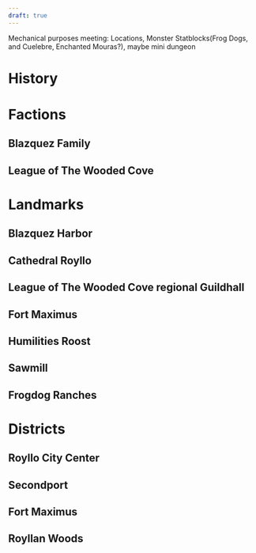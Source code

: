 ```yaml
---
draft: true
---
```

Mechanical purposes meeting: Locations, Monster Statblocks(Frog Dogs, and Cuelebre, Enchanted Mouras?), maybe mini dungeon
# History

# Factions
## Blazquez Family
## League of The Wooded Cove
# Landmarks
## Blazquez Harbor
## Cathedral Royllo
## League of The Wooded Cove regional Guildhall
## Fort Maximus
## Humilities Roost
## Sawmill
## Frogdog Ranches
# Districts
## Royllo City Center
## Secondport
## Fort  Maximus
## Royllan Woods